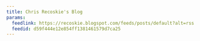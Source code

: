 ```yaml
---
title: Chris Recoskie's Blog
params:
  feedlink: https://recoskie.blogspot.com/feeds/posts/default?alt=rss
  feedid: d59f444e12e854ff1381461579d7ca25
---
```

